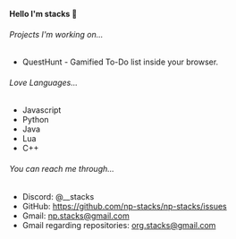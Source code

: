 **Hello I'm stacks  :wave:**



###### Projects I'm working on...
- QuestHunt - Gamified To-Do list inside your browser.



###### Love Languages...
- Javascript
- Python
- Java
- Lua
- C++


###### You can reach me through...
 - Discord: @__stacks
 - GitHub: https://github.com/np-stacks/np-stacks/issues
 - Gmail: np.stacks@gmail.com
 - Gmail regarding repositories: org.stacks@gmail.com
